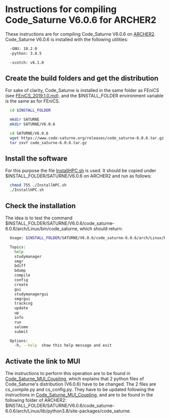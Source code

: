 Instructions for compiling Code_Saturne V6.0.6 for ARCHER2
======================================================
These instructions are for compiling Code_Saturne V6.0.6 on 
[ARCHER2](https://www.archer2.ac.uk).
Code_Saturne V6.0.6 is installed with the following utilities:

```bash
  -GNU: 10.2.0
  -python: 3.8.5

  -scotch: v6.1.0
```

Create the build folders and get the distribution
---------------------------------------------
For sake of clarity, Code_Saturne is installed in the same folder as FEniCS (see [FEniCS_2019.1.0.md](https://gitlab.com/Wendi-L/archer2_install/-/blob/master/FEniCS/V2019.1.0/FEniCS_2019.1.0.md)), and the $INSTALL_FOLDER environment variable is the same as for FEniCS.

```bash
  cd $INSTALL_FOLDER

  mkdir SATURNE
  mkdir SATURNE/V6.0.6

  cd SATURNE/V6.0.6
  wget https://www.code-saturne.org/releases/code_saturne-6.0.6.tar.gz
  tar zxvf code_saturne-6.0.6.tar.gz
```

Install the software
---------------------------------------------
For this purpose the file [InstallHPC.sh](https://gitlab.com/Wendi-L/archer2_install/-/blob/master/Code_Saturne/V6.0.6/InstallHPC.sh) is used. It should be copied under $INSTALL_FOLDER/SATURNE/V6.0.6 on ARCHER2 and run as follows:

```bash
  chmod 755 ./InstallHPC.sh
  ./InstallHPC.sh
```

Check the installation
---------------------------------------------
The idea is to test the command $INSTALL_FOLDER/SATURNE/V6.0.6/code_saturne-6.0.6/arch/Linux/bin/code_saturne, which should return:

```bash
  Usage: $INSTALL_FOLDER/SATURNE/V6.0.6/code_saturne-6.0.6/arch/Linux/bin/code_saturne <topic>

  Topics:
    help
    studymanager
    smgr
    bdiff
    bdump
    compile
    config
    create
    gui
    studymanagergui
    smgrgui
    trackcvg
    update
    up
    info
    run
    salome
    submit

  Options:
    -h, --help  show this help message and exit
```

Activate the link to MUI
---------------------------------------------
The instructions to perform this operation are to be found in [Code_Saturne_MUI_Coupling](https://github.com/MUI-Utilities/MUI_Utilities/tree/main/Code_Saturne_MUI_Coupling), which explains that 2 python files of Code_Saturne's distribution (V6.0.6) have to be changed. The 2 files are cs_compile.py and cs_config.py. They have to be updated following the instructions in [Code_Saturne_MUI_Coupling](https://github.com/MUI-Utilities/MUI_Utilities/tree/main/Code_Saturne_MUI_Coupling), and are to be found in the following folder of ARCHER2: $INSTALL_FOLDER/SATURNE/V6.0.6/code_saturne-6.0.6/arch/Linux/lib/python3.8/site-packages/code_saturne.
